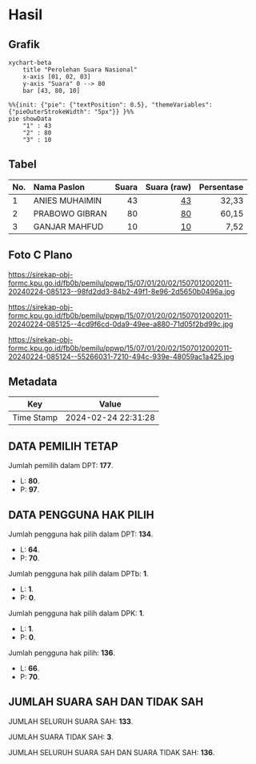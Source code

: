# Hasil

## Grafik

```mermaid
xychart-beta
    title "Perolehan Suara Nasional"
    x-axis [01, 02, 03]
    y-axis "Suara" 0 --> 80
    bar [43, 80, 10]
```

```mermaid
%%{init: {"pie": {"textPosition": 0.5}, "themeVariables": {"pieOuterStrokeWidth": "5px"}} }%%
pie showData
    "1" : 43
    "2" : 80
    "3" : 10
```

## Tabel

| No. | Nama Paslon    | Suara | Suara (raw) | Persentase |
|:--- |:-------------- | -----:| -----------:| ----------:|
| 1   | ANIES MUHAIMIN | 43    | [43][p-1]   | 32,33      |
| 2   | PRABOWO GIBRAN | 80    | [80][p-2]   | 60,15      |
| 3   | GANJAR MAHFUD  | 10    | [10][p-3]   | 7,52       |


[p-1]: https://github.com/gigit-pemilu/pemilu-2024/blob/main/pilpres/hitung-suara/sub/15-jambi/sub/07-tanjung-jabung-timur/sub/01-muara-sabak-timur/sub/2002-lambur/sub/011-tps/sub/paslon-1.txt
[p-2]: https://github.com/gigit-pemilu/pemilu-2024/blob/main/pilpres/hitung-suara/sub/15-jambi/sub/07-tanjung-jabung-timur/sub/01-muara-sabak-timur/sub/2002-lambur/sub/011-tps/sub/paslon-2.txt
[p-3]: https://github.com/gigit-pemilu/pemilu-2024/blob/main/pilpres/hitung-suara/sub/15-jambi/sub/07-tanjung-jabung-timur/sub/01-muara-sabak-timur/sub/2002-lambur/sub/011-tps/sub/paslon-3.txt

## Foto C Plano

https://sirekap-obj-formc.kpu.go.id/fb0b/pemilu/ppwp/15/07/01/20/02/1507012002011-20240224-085123--98fd2dd3-84b2-49f1-8e96-2d5650b0496a.jpg

https://sirekap-obj-formc.kpu.go.id/fb0b/pemilu/ppwp/15/07/01/20/02/1507012002011-20240224-085125--4cd9f6cd-0da9-49ee-a880-71d05f2bd99c.jpg

https://sirekap-obj-formc.kpu.go.id/fb0b/pemilu/ppwp/15/07/01/20/02/1507012002011-20240224-085124--55266031-7210-494c-939e-48059ac1a425.jpg


## Metadata

| Key        | Value               |
| ---------- | ------------------- |
| Time Stamp | 2024-02-24 22:31:28 |


## DATA PEMILIH TETAP

Jumlah pemilih dalam DPT: **177**.
 * L: **80**.
 * P: **97**.

## DATA PENGGUNA HAK PILIH

Jumlah pengguna hak pilih dalam DPT: **134**.
 * L: **64**.
 * P: **70**.

Jumlah pengguna hak pilih dalam DPTb: **1**.
 * L: **1**.
 * P: **0**.

Jumlah pengguna hak pilih dalam DPK: **1**.
 * L: **1**.
 * P: **0**.

Jumlah pengguna hak pilih: **136**.
 * L: **66**.
 * P: **70**.

## JUMLAH SUARA SAH DAN TIDAK SAH

JUMLAH SELURUH SUARA SAH: **133**.

JUMLAH SUARA TIDAK SAH: **3**.

JUMLAH SELURUH SUARA SAH DAN SUARA TIDAK SAH: **136**.


